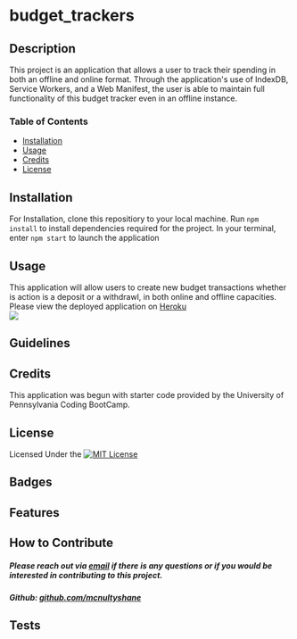 # budget_trackers

## Description

This project is an application that allows a user to track their spending in both an offline and online format.  Through the application's use of IndexDB, Service Workers, and a Web Manifest,  the user is able to maintain full functionality of this budget tracker even in an offline instance.  

### Table of Contents

- [Installation](#installation)
- [Usage](#usage)
- [Credits](#credits)
- [License](#license)

## Installation 

For Installation, clone this repositiory to your local machine.  Run `npm install` to install dependencies required for the project.  In your terminal, enter `npm start` to launch the application

## Usage 

This application will allow users to create new budget transactions whether is action is a deposit or a withdrawl, in both online and offline capacities.  Please view the deployed application on [Heroku](https://budget-tracker--s.herokuapp.com/)<br>
<img src="public/images/screencap-1.jpg">

## Guidelines


## Credits

This application was begun with starter code provided by the University of Pennsylvania Coding BootCamp.  

## License

Licensed Under the [![MIT License](https://img.shields.io/badge/License-MIT-yellow.svg)](https://opensource.org/licenses/MIT)

## Badges


## Features


## How to Contribute

##### Please reach out via [email](mailto:mcnultyshanej@gmail.com) if there is any questions or if you would be interested in contributing to this project.
##### Github: [github.com/mcnultyshane](https://github.com/mcnultyshane)

## Tests